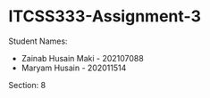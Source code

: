 # ITCSS333-Assignment-3

Student Names:
- Zainab Husain Maki - 202107088
- Maryam Husain - 202011514
  
Section: 8
